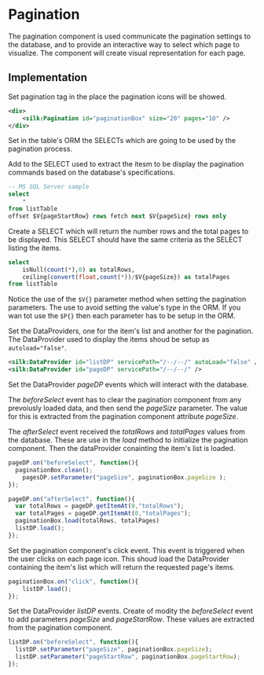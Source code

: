 # Pagination

The pagination component is used communicate the pagination settings to the database, and to provide an interactive way to select which page to visualize. The component will create visual representation for each page.

## Implementation

Set pagination tag in the place the pagination icons will be showed. 

```xml
<div>
	<silk:Pagination id="paginationBox" size="20" pages="10" />
</div>
```

Set in the table's ORM the SELECTs which are going to be used by the pagination process.

Add to the SELECT used to extract the itesm to be display the pagination commands based on the database's specifications. 

```sql
-- MS SQL Server sample
select
	*
from listTable
offset $V{pageStartRow} rows fetch next $V{pageSize} rows only
```

Create a SELECT which will return the number rows and the total pages to be displayed. This SELECT should have the same criteria as the SELECT listing the items. 

```sql
select
	isNull(count(*),0) as totalRows,
	ceiling(convert(float,count(*))/$V{pageSize}) as totalPages
from listTable
```

Notice the use of the ```$V{}``` parameter method when setting the pagination parameters. The use to avoid setting the value's type in the ORM. If you wan tot use the ```$P{}``` then each parameter has to be setup in the ORM.

Set the DataProviders, one for the item's list and another for the pagination. The DataProvider used to display the items shoud be setup as ```autoload="false"```.

```xml
<silk:DataProvider id="listDP" servicePath="/--/--/" autoLoad="false" />
<silk:DataProvider id="pageDP" servicePath="/--/--/" />
```

Set the DataProvider *pageDP* events which will interact with the database.

The *beforeSelect* event has to clear the pagination component from any prevoiusly loaded data, and then send the *pageSize* parameter. The value for this is extracted from the pagination component attribute *pageSize*.

The *afterSelect* event received the *totalRows* and *totalPages* values from the database. These are use in the *load* method to initialize the pagination component. Then the dataProvider conainting the item's list is loaded.

```javascript
pageDP.on("beforeSelect", function(){
  paginationBox.clean();
	pagesDP.setParameter("pageSize", paginationBox.pageSize );
});

pageDP.on("afterSelect", function(){
  var totalRows = pageDP.getItemAt(0,"totalRows");
  var totalPages = pageDP.getItemAt(0,"totalPages");
  paginationBox.load(totalRows, totalPages)
  listDP.load();
});
```

Set the pagination component's click event. This event is triggered when the user clicks on each page icon. This shoud load the DataProvider containing the item's list which will return the requested page's items.

```javascript
paginationBox.on("click", function(){
	listDP.load();
});
```

Set the DataProvider *listDP* events. Create of modity the *beforeSelect* event to add parameters *pageSize* and *pageStartRow*. These values are extracted from the pagination component.

```javascript
listDP.on("beforeSelect", function(){
  listDP.setParameter("pageSize", paginationBox.pageSize);
  listDP.setParameter("pageStartRow", paginationBox.pageStartRow);
});
```

